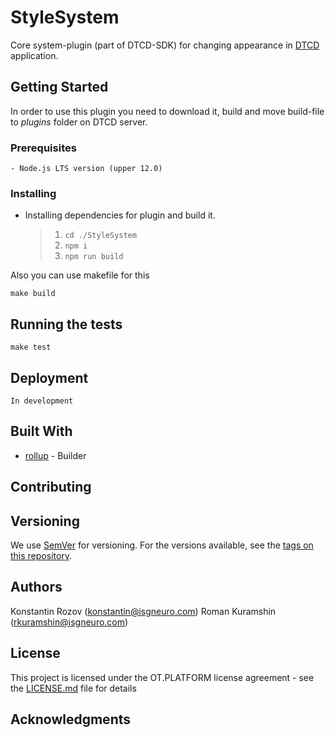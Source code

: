 # StyleSystem

Core system-plugin (part of DTCD-SDK) for changing appearance in [DTCD](https://github.com/ISGNeuroTeam/DTCD) application.

## Getting Started

In order to use this plugin you need to download it, build and move build-file to _plugins_ folder on DTCD server.

### Prerequisites

```
- Node.js LTS version (upper 12.0)
```

### Installing

- Installing dependencies for plugin and build it.
  > 1. `cd ./StyleSystem`
  > 2. `npm i`
  > 3. `npm run build`

Also you can use makefile for this

```
make build
```

## Running the tests

```
make test
```

## Deployment

```
In development
```

## Built With

- [rollup](https://rollupjs.org/guide/en/) - Builder

## Contributing

## Versioning

We use [SemVer](http://semver.org/) for versioning. For the versions available, see the [tags on this repository](https://github.com/your/project/tags).

## Authors

Konstantin Rozov (konstantin@isgneuro.com)
Roman Kuramshin (rkuramshin@isgneuro.com)

## License

This project is licensed under the OT.PLATFORM license agreement - see the [LICENSE.md](LICENSE.md) file for details

## Acknowledgments
